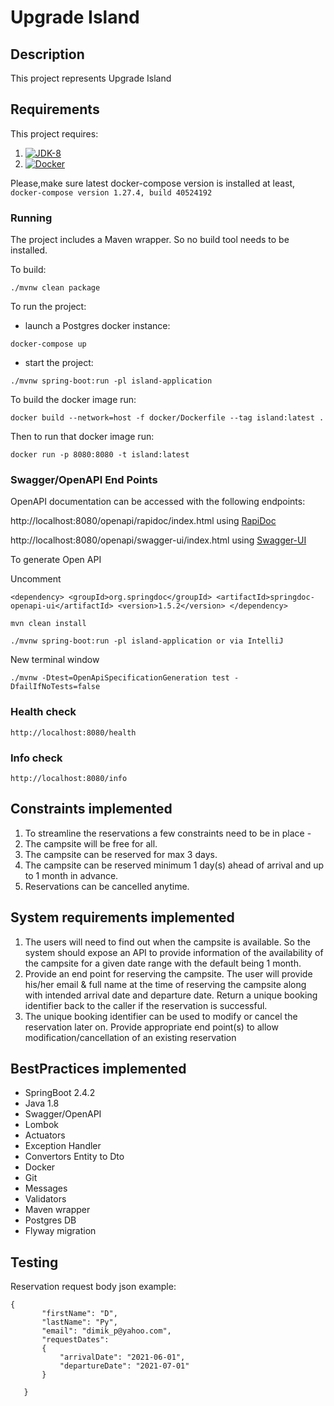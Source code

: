 # Upgrade Island

## Description
This project represents Upgrade Island

## Requirements

This project requires:
 1. [![JDK-8](https://img.shields.io/badge/jdk-8-blue?style=for-the-badge&logo=java)](https://adoptopenjdk.net/?variant=openjdk8&jvmVariant=hotspot)
 2. [![Docker](https://img.shields.io/badge/Docker-19-blue?style=for-the-badge&logo=docker)](https://www.docker.com/)
 
 Please,make sure latest docker-compose version is installed
 at least,
 `docker-compose version 1.27.4, build 40524192`
 

### Running

The project includes a Maven wrapper. So no build tool needs to be installed.

To build:

```./mvnw clean package```

To run the project:
- launch a Postgres docker instance: 

```docker-compose up```

- start the project: 

```./mvnw spring-boot:run -pl island-application```

To build the docker image run:

```docker build --network=host -f docker/Dockerfile --tag island:latest .```

Then to run that docker image run:

```docker run -p 8080:8080 -t island:latest```





### Swagger/OpenAPI End Points

OpenAPI documentation can be accessed with the following endpoints:
 
http://localhost:8080/openapi/rapidoc/index.html using [RapiDoc](https://mrin9.github.io/RapiDoc/)

http://localhost:8080/openapi/swagger-ui/index.html using [Swagger-UI](https://swagger.io/tools/swagger-ui/)

To generate Open API

Uncomment 

`<dependency>
   <groupId>org.springdoc</groupId>
   <artifactId>springdoc-openapi-ui</artifactId>
   <version>1.5.2</version>
</dependency>`

`mvn clean install`

`./mvnw spring-boot:run -pl island-application or via IntelliJ`

New terminal window

`./mvnw -Dtest=OpenApiSpecificationGeneration test -DfailIfNoTests=false`


### Health check
`http://localhost:8080/health`

### Info check
`http://localhost:8080/info`


## Constraints implemented
 1. To streamline the reservations a few constraints need to be in place -
 2. The campsite will be free for all.
 3. The campsite can be reserved for max 3 days.
 4. The campsite can be reserved minimum 1 day(s) ahead of arrival and up to 1 month in advance.
 5. Reservations can be cancelled anytime.
 
## System requirements implemented
 1. The users will need to find out when the campsite is available. 
    So the system should expose an API to provide information of the
    availability of the campsite for a given date range with the default being 1 month.
 2. Provide an end point for reserving the campsite. The user will provide his/her email & full name at the time of reserving the campsite
    along with intended arrival date and departure date. Return a unique booking identifier back to the caller if the reservation is successful.
 3. The unique booking identifier can be used to modify or cancel the reservation later on. Provide appropriate end point(s) to allow
    modification/cancellation of an existing reservation    


 ## BestPractices implemented
 - SpringBoot 2.4.2  
 - Java 1.8
 - Swagger/OpenAPI
 - Lombok 
 - Actuators
 - Exception Handler
 - Convertors Entity to Dto
 - Docker
 - Git
 - Messages
 - Validators
 - Maven wrapper
 - Postgres DB
 - Flyway migration
 
 
 ## Testing
 Reservation request body json example:
 ```
{
        "firstName": "D",
        "lastName": "Py",
        "email": "dimik_p@yahoo.com",
        "requestDates":
        {
            "arrivalDate": "2021-06-01",
            "departureDate": "2021-07-01"
        }
        
    }
```